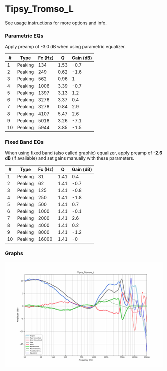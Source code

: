 # Tipsy_Tromso_L
See [usage instructions](https://github.com/jaakkopasanen/AutoEq#usage) for more options and info.

### Parametric EQs
Apply preamp of -3.0 dB when using parametric equalizer.

|   # | Type    |   Fc (Hz) |    Q |   Gain (dB) |
|-----|---------|-----------|------|-------------|
|   1 | Peaking |       134 | 1.53 |        -0.7 |
|   2 | Peaking |       249 | 0.62 |        -1.6 |
|   3 | Peaking |       562 | 0.96 |         1   |
|   4 | Peaking |      1006 | 3.39 |        -0.7 |
|   5 | Peaking |      1397 | 3.13 |         1.2 |
|   6 | Peaking |      3276 | 3.37 |         0.4 |
|   7 | Peaking |      3278 | 0.84 |         2.9 |
|   8 | Peaking |      4107 | 5.47 |         2.6 |
|   9 | Peaking |      5018 | 3.26 |        -7.1 |
|  10 | Peaking |      5944 | 3.85 |        -1.5 |

### Fixed Band EQs
When using fixed band (also called graphic) equalizer, apply preamp of **-2.6 dB** (if available) and set gains manually with these parameters.

|   # | Type    |   Fc (Hz) |    Q |   Gain (dB) |
|-----|---------|-----------|------|-------------|
|   1 | Peaking |        31 | 1.41 |         0.4 |
|   2 | Peaking |        62 | 1.41 |        -0.7 |
|   3 | Peaking |       125 | 1.41 |        -0.8 |
|   4 | Peaking |       250 | 1.41 |        -1.8 |
|   5 | Peaking |       500 | 1.41 |         0.7 |
|   6 | Peaking |      1000 | 1.41 |        -0.1 |
|   7 | Peaking |      2000 | 1.41 |         2.6 |
|   8 | Peaking |      4000 | 1.41 |         0.2 |
|   9 | Peaking |      8000 | 1.41 |        -1.2 |
|  10 | Peaking |     16000 | 1.41 |        -0   |

### Graphs
![](./Tipsy_Tromso_L.png)
